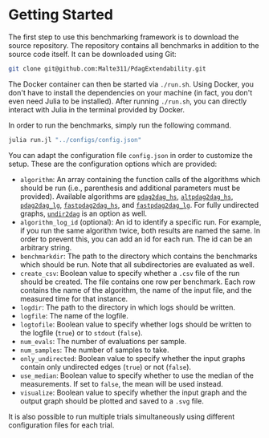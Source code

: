 # Getting Started

The first step to use this benchmarking framework is to download
the source repository. The repository contains all benchmarks in
addition to the source code itself. It can be downloaded using
Git:

```bash
git clone git@github.com:Malte311/PdagExtendability.git
```

The Docker container can then be started via `./run.sh`. Using
Docker, you don't have to install the dependencies on your machine
(in fact, you don't even need Julia to be installed). After running
`./run.sh`, you can directly interact with Julia in the terminal
provided by Docker.

In order to run the benchmarks, simply run the following command.

```bash
julia run.jl "../configs/config.json"
```

You can adapt the configuration file `config.json` in order to customize
the setup. These are the configuration options which are provided:

- `algorithm`: An array containing the function calls of the algorithms which should be run (i.e., parenthesis and additional parameters must be provided). Available algorithms are [`pdag2dag_hs`](@ref), [`altpdag2dag_hs`](@ref), [`pdag2dag_lg`](@ref), [`fastpdag2dag_hs`](@ref), and [`fastpdag2dag_lg`](@ref). For fully undirected graphs, [`undir2dag`](@ref) is an option as well.
- `algorithm_log_id` (optional): An id to identify a specific run. For example, if you run the same algorithm twice, both results are named the same. In order to prevent this, you can add an id for each run. The id can be an arbitrary string.
- `benchmarkdir`: The path to the directory which contains the benchmarks which should be run. Note that all subdirectories are evaluated as well.
- `create_csv`: Boolean value to specify whether a `.csv` file of the run should be created. The file contains one row per benchmark. Each row contains the name of the algorithm, the name of the input file, and the measured time for that instance.
- `logdir`: The path to the directory in which logs should be written.
- `logfile`: The name of the logfile.
- `logtofile`: Boolean value to specify whether logs should be written to the logfile (`true`) or to `stdout` (`false`).
- `num_evals`: The number of evaluations per sample.
- `num_samples`: The number of samples to take.
- `only_undirected`: Boolean value to specify whether the input graphs contain only undirected edges (`true`) or not (`false`).
- `use_median`: Boolean value to specify whether to use the median of the measurements. If set to `false`, the mean will be used instead.
- `visualize`: Boolean value to specify whether the input graph and the output graph should be plotted and saved to a `.svg` file.

It is also possible to run multiple trials simultaneously using different configuration files for each trial.
